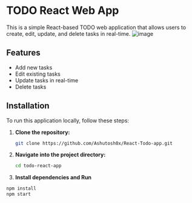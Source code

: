 # TODO React Web App

This is a simple React-based TODO web application that allows users to create, edit, update, and delete tasks in real-time.
![image](https://github.com/Ashutosh0x/React-Todo-app/assets/161562995/1ddba293-09f6-463f-958a-fe244c59ac35)

## Features

- Add new tasks
- Edit existing tasks
- Update tasks in real-time
- Delete tasks

## Installation

To run this application locally, follow these steps:

1. **Clone the repository:**
   ```bash
   git clone https://github.com/Ashutosh0x/React-Todo-app.git

2. **Navigate into the project directory:**
   ```bash
   cd todo-react-app
   

4.  **Install dependencies and Run**
   ```bash
  npm install
  npm start
